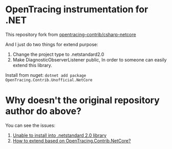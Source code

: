 # OpenTracing instrumentation for .NET
This repository fork from [opentracing-contrib/csharp-netcore](https://github.com/opentracing-contrib/csharp-netcore)

And I just do two things for extend purpose:
1. Change the project type to .netstandard2.0
2. Make DiagnosticObserverListener public, In order to someone can easily extend this library.

Install from nuget: `dotnet add package OpenTracing.Contrib.Unofficial.NetCore`

# Why doesn't the original repository author do above?
You can see the issues:
1. [Unable to install into .netstandard 2.0 library](https://github.com/opentracing-contrib/csharp-netcore/issues/12)
2. [How to extend based on OpenTracing.Contrib.NetCore?](https://github.com/opentracing-contrib/csharp-netcore/issues/13)
